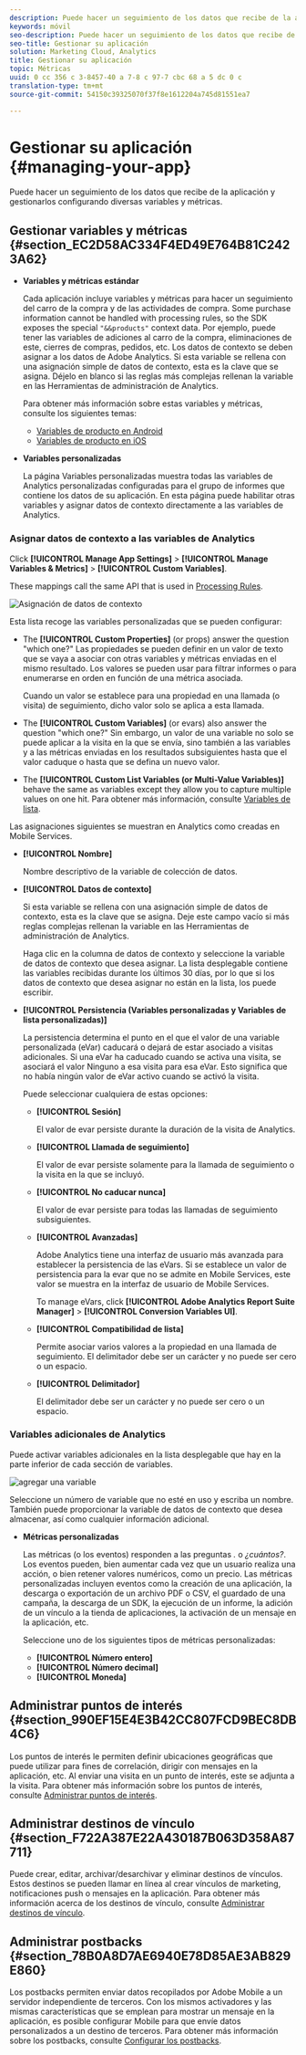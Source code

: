 ```yaml
---
description: Puede hacer un seguimiento de los datos que recibe de la aplicación y gestionarlos configurando diversas variables y métricas.
keywords: móvil
seo-description: Puede hacer un seguimiento de los datos que recibe de la aplicación y gestionarlos configurando diversas variables y métricas.
seo-title: Gestionar su aplicación
solution: Marketing Cloud, Analytics
title: Gestionar su aplicación
topic: Métricas
uuid: 0 cc 356 c 3-8457-40 a 7-8 c 97-7 cbc 68 a 5 dc 0 c
translation-type: tm+mt
source-git-commit: 54150c39325070f37f8e1612204a745d81551ea7

---
```



# Gestionar su aplicación {#managing-your-app}

Puede hacer un seguimiento de los datos que recibe de la aplicación y gestionarlos configurando diversas variables y métricas.

## Gestionar variables y métricas {#section_EC2D58AC334F4ED49E764B81C2423A62}

* **Variables y métricas estándar**

   Cada aplicación incluye variables y métricas para hacer un seguimiento del carro de la compra y de las actividades de compra. Some purchase information cannot be handled with processing rules, so the SDK exposes the special `"&&products"` context data. Por ejemplo, puede tener las variables de adiciones al carro de la compra, eliminaciones de este, cierres de compras, pedidos, etc. Los datos de contexto se deben asignar a los datos de Adobe Analytics. Si esta variable se rellena con una asignación simple de datos de contexto, esta es la clave que se asigna. Déjelo en blanco si las reglas más complejas rellenan la variable en las Herramientas de administración de Analytics.

   Para obtener más información sobre estas variables y métricas, consulte los siguientes temas:

   * [Variables de producto en Android](/help/android/analytics-main/products/products.md)
   * [Variables de producto en iOS](/help/ios/analytics-main/products/products.md)

* **Variables personalizadas**

   La página Variables personalizadas muestra todas las variables de Analytics personalizadas configuradas para el grupo de informes que contiene los datos de su aplicación. En esta página puede habilitar otras variables y asignar datos de contexto directamente a las variables de Analytics.

### Asignar datos de contexto a las variables de Analytics

Click **[!UICONTROL Manage App Settings]** &gt; **[!UICONTROL Manage Variables &amp; Metrics]** &gt; **[!UICONTROL Custom Variables]**.

These mappings call the same API that is used in [Processing Rules](https://docs.adobe.com/content/help/en/analytics/admin/admin-tools/processing-rules/processing-rules.html).

![Asignación de datos de contexto](assets/custom_data_content.png)

Esta lista recoge las variables personalizadas que se pueden configurar:

* The **[!UICONTROL Custom Properties]** (or props) answer the question "which one?" Las propiedades se pueden definir en un valor de texto que se vaya a asociar con otras variables y métricas enviadas en el mismo resultado. Los valores se pueden usar para filtrar informes o para enumerarse en orden en función de una métrica asociada.

   Cuando un valor se establece para una propiedad en una llamada (o visita) de seguimiento, dicho valor solo se aplica a esta llamada.

* The **[!UICONTROL Custom Variables]** (or evars) also answer the question "which one?" Sin embargo, un valor de una variable no solo se puede aplicar a la visita en la que se envía, sino también a las variables y a las métricas enviadas en los resultados subsiguientes hasta que el valor caduque o hasta que se defina un nuevo valor.
* The **[!UICONTROL Custom List Variables (or Multi-Value Variables)]** behave the same as variables except they allow you to capture multiple values on one hit. Para obtener más información, consulte [Variables de lista](https://docs.adobe.com/content/help/en/analytics/implementation/javascript-implementation/variables-analytics-reporting/page-variables.html).

Las asignaciones siguientes se muestran en Analytics como creadas en Mobile Services.

* **[!UICONTROL Nombre]**

   Nombre descriptivo de la variable de colección de datos.

* **[!UICONTROL Datos de contexto]**

   Si esta variable se rellena con una asignación simple de datos de contexto, esta es la clave que se asigna. Deje este campo vacío si más reglas complejas rellenan la variable en las Herramientas de administración de Analytics.

   Haga clic en la columna de datos de contexto y seleccione la variable de datos de contexto que desea asignar. La lista desplegable contiene las variables recibidas durante los últimos 30 días, por lo que si los datos de contexto que desea asignar no están en la lista, los puede escribir.

* **[!UICONTROL Persistencia (Variables personalizadas y Variables de lista personalizadas)]**

   La persistencia determina el punto en el que el valor de una variable personalizada (eVar) caducará o dejará de estar asociado a visitas adicionales. Si una eVar ha caducado cuando se activa una visita, se asociará el valor Ninguno a esa visita para esa eVar. Esto significa que no había ningún valor de eVar activo cuando se activó la visita.

   Puede seleccionar cualquiera de estas opciones:

   * **[!UICONTROL Sesión]**

      El valor de evar persiste durante la duración de la visita de Analytics.

   * **[!UICONTROL Llamada de seguimiento]**

      El valor de evar persiste solamente para la llamada de seguimiento o la visita en la que se incluyó.

   * **[!UICONTROL No caducar nunca]**

      El valor de evar persiste para todas las llamadas de seguimiento subsiguientes.
   * **[!UICONTROL Avanzadas]**

      Adobe Analytics tiene una interfaz de usuario más avanzada para establecer la persistencia de las eVars. Si se establece un valor de persistencia para la evar que no se admite en Mobile Services, este valor se muestra en la interfaz de usuario de Mobile Services.

      To manage eVars, click **[!UICONTROL Adobe Analytics Report Suite Manager]** &gt; **[!UICONTROL Conversion Variables UI]**.

   * **[!UICONTROL Compatibilidad de lista]**

      Permite asociar varios valores a la propiedad en una llamada de seguimiento. El delimitador debe ser un carácter y no puede ser cero o un espacio.

   * **[!UICONTROL Delimitador]**

      El delimitador debe ser un carácter y no puede ser cero o un espacio.

### Variables adicionales de Analytics

Puede activar variables adicionales en la lista desplegable que hay en la parte inferior de cada sección de variables.

![agregar una variable](assets/add_variable.png)

Seleccione un número de variable que no esté en uso y escriba un nombre. También puede proporcionar la variable de datos de contexto que desea almacenar, así como cualquier información adicional.

* **Métricas personalizadas**

   Las métricas (o los eventos) responden a las preguntas *.* o *¿cuántos?*. Los eventos pueden, bien aumentar cada vez que un usuario realiza una acción, o bien retener valores numéricos, como un precio. Las métricas personalizadas incluyen eventos como la creación de una aplicación, la descarga o exportación de un archivo PDF o CSV, el guardado de una campaña, la descarga de un SDK, la ejecución de un informe, la adición de un vínculo a la tienda de aplicaciones, la activación de un mensaje en la aplicación, etc.

   Seleccione uno de los siguientes tipos de métricas personalizadas:

   * **[!UICONTROL Número entero]**
   * **[!UICONTROL Número decimal]**
   * **[!UICONTROL Moneda]**

## Administrar puntos de interés {#section_990EF15E4E3B42CC807FCD9BEC8DB4C6}

Los puntos de interés le permiten definir ubicaciones geográficas que puede utilizar para fines de correlación, dirigir con mensajes en la aplicación, etc. Al enviar una visita en un punto de interés, este se adjunta a la visita. Para obtener más información sobre los puntos de interés, consulte [Administrar puntos de interés](/help/using/location/t-manage-points.md).

## Administrar destinos de vínculo {#section_F722A387E22A430187B063D358A87711}

Puede crear, editar, archivar/desarchivar y eliminar destinos de vínculos. Estos destinos se pueden llamar en línea al crear vínculos de marketing, notificaciones push o mensajes en la aplicación. Para obtener más información acerca de los destinos de vínculo, consulte [Administrar destinos de vínculo](/help/using/acquisition-main/c-manage-link-destinations/t-archive-unarchive-link-destinations.md).

## Administrar postbacks {#section_78B0A8D7AE6940E78D85AE3AB829E860}

Los postbacks permiten enviar datos recopilados por Adobe Mobile a un servidor independiente de terceros. Con los mismos activadores y las mismas características que se emplean para mostrar un mensaje en la aplicación, es posible configurar Mobile para que envíe datos personalizados a un destino de terceros. Para obtener más información sobre los postbacks, consulte [Configurar los postbacks](/help/using/c-manage-app-settings/c-mob-confg-app/signals.md).
